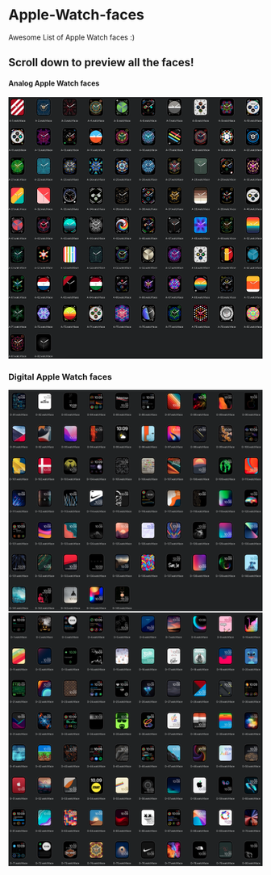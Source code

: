 # Apple-Watch-faces

Awesome List of Apple Watch faces :)

## Scroll down to preview all the faces!

#### Analog Apple Watch faces
![Analog Previews](Analog-Previews.png)

### Digital Apple Watch faces
![Digital Previews](Digital-Previews1.png)
![Digital Previews2](Digital-Previews2.png)



